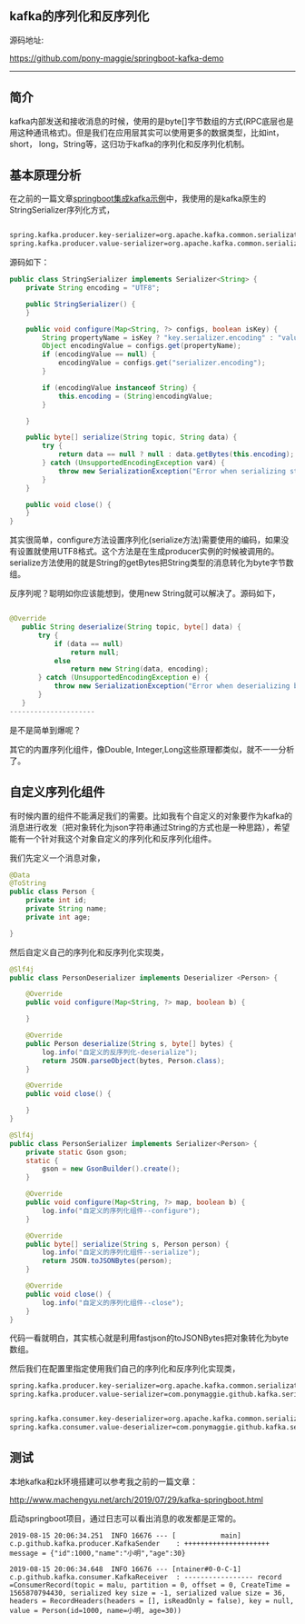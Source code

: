 ## kafka的序列化和反序列化

源码地址:

https://github.com/pony-maggie/springboot-kafka-demo

----------------------

## 简介

kafka内部发送和接收消息的时候，使用的是byte[]字节数组的方式(RPC底层也是用这种通讯格式)。但是我们在应用层其实可以使用更多的数据类型，比如int，short，
long，String等，这归功于kafka的序列化和反序列化机制。

## 基本原理分析

在之前的一篇文章[springboot集成kafka示例](http://www.machengyu.net/arch/2019/07/29/kafka-springboot.html)中，我使用的是kafka原生的StringSerializer序列化方式，

```xml

spring.kafka.producer.key-serializer=org.apache.kafka.common.serialization.StringSerializer
spring.kafka.producer.value-serializer=org.apache.kafka.common.serialization.StringSerializer

```

源码如下：

```java
public class StringSerializer implements Serializer<String> {
    private String encoding = "UTF8";

    public StringSerializer() {
    }

    public void configure(Map<String, ?> configs, boolean isKey) {
        String propertyName = isKey ? "key.serializer.encoding" : "value.serializer.encoding";
        Object encodingValue = configs.get(propertyName);
        if (encodingValue == null) {
            encodingValue = configs.get("serializer.encoding");
        }

        if (encodingValue instanceof String) {
            this.encoding = (String)encodingValue;
        }

    }

    public byte[] serialize(String topic, String data) {
        try {
            return data == null ? null : data.getBytes(this.encoding);
        } catch (UnsupportedEncodingException var4) {
            throw new SerializationException("Error when serializing string to byte[] due to unsupported encoding " + this.encoding);
        }
    }

    public void close() {
    }
}

```

其实很简单，configure方法设置序列化(serialize方法)需要使用的编码，如果没有设置就使用UTF8格式。这个方法是在生成producer实例的时候被调用的。serialize方法使用的就是String的getBytes把String类型的消息转化为byte字节数组。 

反序列呢？聪明如你应该能想到，使用new String就可以解决了。源码如下，

 ```java
 
@Override
    public String deserialize(String topic, byte[] data) {
        try {
            if (data == null)
                return null;
            else
                return new String(data, encoding);
        } catch (UnsupportedEncodingException e) {
            throw new SerializationException("Error when deserializing byte[] to string due to unsupported encoding " + encoding);
        }
    }
--------------------- 

```

是不是简单到爆呢？

其它的内置序列化组件，像Double, Integer,Long这些原理都类似，就不一一分析了。

## 自定义序列化组件

有时候内置的组件不能满足我们的需要。比如我有个自定义的对象要作为kafka的消息进行收发（把对象转化为json字符串通过String的方式也是一种思路），希望能有一个针对我这个对象自定义的序列化和反序列化组件。

我们先定义一个消息对象，

```java
@Data
@ToString
public class Person {
    private int id;
    private String name;
    private int age;

}
```

然后自定义自己的序列化和反序列化实现类，

```java
@Slf4j
public class PersonDeserializer implements Deserializer <Person> {

    @Override
    public void configure(Map<String, ?> map, boolean b) {

    }

    @Override
    public Person deserialize(String s, byte[] bytes) {
        log.info("自定义的反序列化-deserialize");
        return JSON.parseObject(bytes, Person.class);
    }

    @Override
    public void close() {

    }
}
```

```java
@Slf4j
public class PersonSerializer implements Serializer<Person> {
    private static Gson gson;
    static {
        gson = new GsonBuilder().create();
    }

    @Override
    public void configure(Map<String, ?> map, boolean b) {
        log.info("自定义的序列化组件--configure");
    }

    @Override
    public byte[] serialize(String s, Person person) {
        log.info("自定义的序列化组件--serialize");
        return JSON.toJSONBytes(person);
    }

    @Override
    public void close() {
        log.info("自定义的序列化组件--close");
    }
}

```

代码一看就明白，其实核心就是利用fastjson的toJSONBytes把对象转化为byte数组。

然后我们在配置里指定使用我们自己的序列化和反序列化实现类，

```xml
spring.kafka.producer.key-serializer=org.apache.kafka.common.serialization.StringSerializer
spring.kafka.producer.value-serializer=com.ponymaggie.github.kafka.serializer.PersonSerializer


spring.kafka.consumer.key-deserializer=org.apache.kafka.common.serialization.StringDeserializer
spring.kafka.consumer.value-deserializer=com.ponymaggie.github.kafka.serializer.PersonDeserializer
```


## 测试

本地kafka和zk环境搭建可以参考我之前的一篇文章：

http://www.machengyu.net/arch/2019/07/29/kafka-springboot.html

启动springboot项目，通过日志可以看出消息的收发都是正常的。

```text
2019-08-15 20:06:34.251  INFO 16676 --- [           main] c.p.github.kafka.producer.KafkaSender    : +++++++++++++++++++++  message = {"id":1000,"name":"小明","age":30}

2019-08-15 20:06:34.648  INFO 16676 --- [ntainer#0-0-C-1] c.p.github.kafka.consumer.KafkaReceiver  : ----------------- record =ConsumerRecord(topic = malu, partition = 0, offset = 0, CreateTime = 1565870794430, serialized key size = -1, serialized value size = 36, headers = RecordHeaders(headers = [], isReadOnly = false), key = null, value = Person(id=1000, name=小明, age=30))
```









